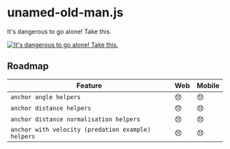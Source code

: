 # unamed-old-man.js

It's dangerous to go alone! Take this.

[![It's dangerous to go alone! Take this.](https://pasteboard.co/IqECwyBg.webp)](https://magicalgametime.com/image/48470399171)

## Roadmap

| Feature | Web | Mobile |
| ------- | --- | ------- |
| `anchor angle helpers`  | 😞 | 😞 |
| `anchor distance helpers` | 😞 | 😞 |
| `anchor distance normalisation helpers` | 😞 | 😞 |
| `anchor with velocity (predation example) helpers` | 😞 | 😞 |
